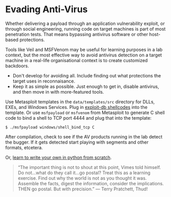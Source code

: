 # Evading Anti-Virus

Whether delivering a payload through an application vulnerability exploit, or through social engineering, running code on target machines is part of most penetration tests. That means bypassing antivirus software or other host-based protections. 

Tools like Veil and MSFVenom may be useful for learning purposes in a lab context, but the most effective way to avoid antivirus detection on a target machine in a real-life organisational context is to create customized backdoors.

* Don't develop for avoiding all. Include finding out what protections the target uses in reconnaisance.
* Keep it as simple as possible. Just enough to get in, disable antivirus, and then move in with more-featured tools.

Use Metasploit templates in the `data/templates/src` directory for DLLs, EXEs, and Windows Services.
Plug in [exploit-db shellcodes](https://www.exploit-db.com/shellcodes) into the template. Or use `msfpayload` or 
`msfvenom` from Metasploit to generate C shell code to bind a shell to TCP port 4444 and plug that into the template:
	
	$ ./msfpayload windows/shell_bind_tcp C

After compilation, check to see if the AV products running in the lab detect the bugger. If it gets detected start 
playing with segments and other formats, etcetera.

Or, [learn to write your own in python from scratch](https://github.com/tymyrddin/nirridit). 

> “The important thing is not to shout at this point, Vimes told himself. Do not…what do they call it…go postal? 
> Treat this as a learning exercise. Find out why the world is not as you thought it was. Assemble the facts, digest 
> the information, consider the implications. THEN go postal. But with precision.” ― Terry Pratchett, Thud! 